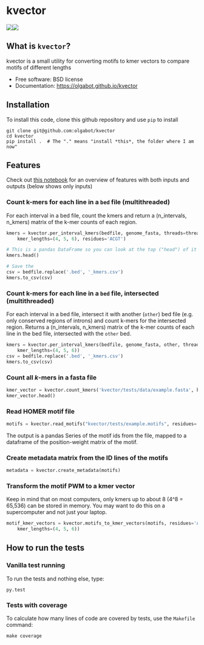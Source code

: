 # kvector

[![](https://img.shields.io/travis/olgabot/kvector.svg)](https://travis-ci.org/olgabot/kvector)[![](https://img.shields.io/pypi/v/kvector.svg)](https://pypi.python.org/pypi/kvector)

## What is `kvector`?

kvector is a small utility for converting motifs to kmer vectors to compare motifs of different lengths

* Free software: BSD license
* Documentation: https://olgabot.github.io/kvector

## Installation

To install this code, clone this github repository and use `pip` to install

    git clone git@github.com:olgabot/kvector
    cd kvector
    pip install .  # The "." means "install *this*, the folder where I am now"


## Features

Check out [this notebook](https://github.com/olgabot/kvector/blob/master/overview.ipynb)
for an overview of features with both inputs and outputs (below shows only inputs)

### Count k-mers for each line in a `bed` file (multithreaded)

For each interval in a bed file, count the kmers and return a
(n_intervals, n_kmers) matrix of the k-mer counts of each region.

```python
kmers = kvector.per_interval_kmers(bedfile, genome_fasta, threads=threads,
    kmer_lengths=(4, 5, 6), residues='ACGT')

# This is a pandas DataFrame so you can look at the top ("head") of it
kmers.head()

# Save the
csv = bedfile.replace('.bed', '_kmers.csv')
kmers.to_csv(csv)
```

### Count k-mers for each line in a `bed` file, intersected (multithreaded)

For each interval in a bed file, intersect it with another (`other`) bed file (e.g. only
conserved regions of introns) and count k-mers for the intersected region. Returns
a (n_intervals, n_kmers) matrix of the k-mer counts of each line in the bed file,
intersected with the `other` bed.

```python
kmers = kvector.per_interval_kmers(bedfile, genome_fasta, other, threads=threads,
    kmer_lengths=(4, 5, 6))
csv = bedfile.replace('.bed', '_kmers.csv')
kmers.to_csv(csv)
```

### Count all *k*-mers in a fasta file

```python
kmer_vector = kvector.count_kmers('kvector/tests/data/example.fasta', kmer_lengths=(3, 4))
kmer_vector.head()
```

### Read HOMER motif file

```python
motifs = kvector.read_motifs("kvector/tests/example.motifs", residues='ACGT')
```

The output is a pandas Series of the motif ids from the file, mapped to a
dataframe of the position-weight matrix of the motif.

### Create metadata matrix from the ID lines of the motifs

```python
metadata = kvector.create_metadata(motifs)
```

### Transform the motif PWM to a kmer vector

Keep in mind that on most computers, only kmers up to about 8 (4^8 = 65,536)
can be stored in memory. You may want to do this on a supercomputer and not
just your laptop.

```python
motif_kmer_vectors = kvector.motifs_to_kmer_vectors(motifs, residues='ACGT',
    kmer_lengths=(4, 5, 6))
```

## How to run the tests

### Vanilla test running

To run the tests and nothing else, type:

```
py.test
```

### Tests with coverage

To calculate how many lines of code are covered by tests, use the `Makefile`
command:

```
make coverage
```
